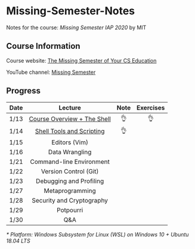 # Missing-Semester-Notes
Notes for the course: *Missing Semester IAP 2020* by MIT
## Course Information
Course website: [The Missing Semester of Your CS Education](https://missing.csail.mit.edu/)

YouTube channel: [Missing Semester](https://www.youtube.com/channel/UCuXy5tCgEninup9cGplbiFw)
## Progress
| Date | Lecture                     | Note | Exercises |
|:------:|:-----------------------------:|:------:|:-----------:|
| 1/13 | [Course Overview + The Shell](https://github.com/Syarotto/Missing-Semester-Notes/blob/master/1_Overview_Shell.md#lecture-1-course-overview--the-shell) |:ok_hand:|:ok_hand:|
| 1/14 |[Shell Tools and Scripting](https://github.com/Syarotto/Missing-Semester-Notes/blob/master/2_Shell_Tools_and_Scripting.md#lecture-2-shell-tools-and-scripting)|:ok_hand:|           |
| 1/15 |Editors (Vim)|      |           |
| 1/16 |Data Wrangling|      |           |
| 1/21 |Command-line Environment|      |           |
| 1/22 |Version Control (Git)|      |           |
| 1/23 |Debugging and Profiling|      |           |
| 1/27 |Metaprogramming|      |           |
| 1/28 |Security and Cryptography|      |           |
| 1/29 |Potpourri|      |           |
| 1/30 |Q&A|      |           |

*\* Platform: Windows Subsystem for Linux (WSL) on Windows 10 + Ubuntu 18.04 LTS*
